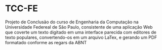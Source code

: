 # TCC-FE

Projeto de Conclusão do curso de Engenharia da Computação na Universidade Federeal de São Paulo, consistente de uma aplicação Web que coverte um texto digitado em uma interface parecida com editores de texto populares, convertendo-os em um arquivo LaTex, e gerando um PDF formatado conforme as regars da ABNT
